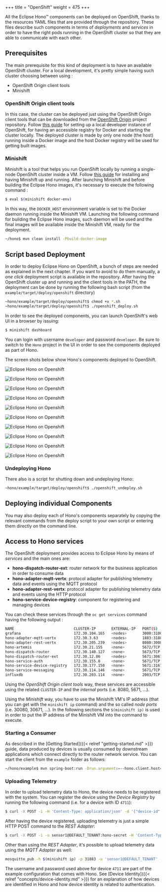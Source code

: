 +++
title = "OpenShift"
weight = 475
+++

All the Eclipse Hono&trade; components can be deployed on OpenShift, thanks to the resources YAML files that are provided through the repository.
These files describe such components in terms of _deployments_ and _services_ in order to have the right pods running in the OpenShift cluster so that they are able
to communicate with each other.
<!--more-->

## Prerequisites

The main prerequisite for this kind of deployment is to have an available OpenShift cluster. For a local development, it's pretty simple having such cluster choosing
between using :

* OpenShift Origin client tools
* Minishift

### OpenShift Origin client tools

In this case, the cluster can be deployed just using the OpenShift Origin client tools that can be downloaded from the [OpenShift Origin](https://github.com/openshift/origin/releases) project repository.
Follow [this guide](https://github.com/openshift/origin/blob/master/docs/cluster_up_down.md) for setting up a local developer instance of OpenShift,
for having an accessible registry for Docker and starting the cluster locally. The deployed cluster is made by only one node (the host) running inside a Docker image and
the host Docker registry will be used for getting built images.
 
### Minishift

Minishift is a tool that helps you run OpenShift locally by running a single-node OpenShift cluster inside a VM. Follow [this guide](https://docs.openshift.org/latest/minishift/getting-started/index.html)
for installing and having Minishift up and running.
After launching Minishift and before building the Eclipse Hono images, it's necessary to execute the following command :

~~~sh
$ eval $(minishift docker-env)
~~~

In this way, the `DOCKER_HOST` environment variable is set to the Docker daemon running inside the Minishift VM. Launching the following command for building the Eclipse Hono images,
such daemon will be used and the final images will be available inside the Minishift VM, ready for the deployment.

~~~sh
~/hono$ mvn clean install -Pbuild-docker-image
~~~

## Script based Deployment

In order to deploy Eclipse Hono on OpenShift, a bunch of steps are needed as explained in the next chapter. If you want to avoid to do them manually, a _one click_ deployment
script is available in the repository.
After having the OpenShift cluster up and running and the client tools in the PATH, the deployment can be done by running the following bash script
(from the `example/target/deploy/openshift` directory)

~~~sh
~hono/example/target/deploy/openshift$ chmod +x *.sh
~hono/example/target/deploy/openshift$ ./openshift_deploy.sh
~~~

In order to see the deployed components, you can launch OpenShift's web UI in a browser by issuing:

~~~sh
$ minishift dashboard
~~~

You can login with username `developer` and password `developer`.
Be sure to switch to the `Hono` project in the UI in order to see the components deployed as part of Hono.

The screen shots below show Hono's components deployed to OpenShift.

![Eclipse Hono on Openshift](../openshift_01.png)

![Eclipse Hono on Openshift](../openshift_02.png)

![Eclipse Hono on Openshift](../openshift_03.png)

![Eclipse Hono on Openshift](../openshift_04.png)

![Eclipse Hono on Openshift](../openshift_05.png)

![Eclipse Hono on Openshift](../openshift_06.png)

![Eclipse Hono on Openshift](../openshift_07.png)

![Eclipse Hono on Openshift](../openshift_08.png)

![Eclipse Hono on Openshift](../openshift_grafana.png)

![Eclipse Hono on Openshift](../openshift_influxdb.png)


### Undeploying Hono

There also is a script for shutting down and undeploying Hono:

~~~sh
~hono/example/target/deploy/openshift$ ./openshift_undeploy.sh
~~~

## Deploying individual Components

You may also deploy each of Hono's components separately by copying the relevant commands from the deploy script to your own script or entering them directly on the command line.

## Access to Hono services

The OpenShift deployment provides access to Eclipse Hono by means of *services* and the main ones are:

* **hono-dispatch-router-ext**: router network for the business application in order to consume data
* **hono-adapter-mqtt-vertx**: protocol adapter for publishing telemetry data and events using the MQTT protocol
* **hono-adapter-rest-vertx**: protocol adapter for publishing telemetry data and events using the HTTP protocol
* **hono-service-device-registry**: component for registering and managing devices

You can check these services through the `oc get services` command having the following output :

~~~sh
NAME                           CLUSTER-IP       EXTERNAL-IP   PORT(S)                                      AGE
grafana                        172.30.104.165   <nodes>       3000:31000/TCP                               2m
hono-adapter-mqtt-vertx        172.30.3.63      <nodes>       1883:31883/TCP,8883:30883/TCP                2m
hono-adapter-rest-vertx        172.30.205.239   <nodes>       8080:30080/TCP,8443:30443/TCP                2m
hono-artemis                   172.30.21.155    <none>        5672/TCP                                     2m
hono-dispatch-router           172.30.140.127   <none>        5673/TCP                                     2m
hono-dispatch-router-ext       172.30.12.86     <nodes>       5671:30671/TCP,5672:30672/TCP                2m
hono-service-auth              172.30.155.8     <none>        5671/TCP                                     2m
hono-service-device-registry   172.30.177.150   <none>        5671:31671/TCP,8080:31080/TCP,8443:31443/TCP 2m
hono-service-messaging         172.30.114.146   <none>        5671/TCP                                     2m
influxdb                       172.30.203.114   <none>        2003/TCP,8083/TCP,8086/TCP                   2m
~~~

Using the *OpenShift Origin client tools* way, these services are accessible using the related `CLUSTER-IP` and the *internal* ports (i.e. 8080, 5671, ...).

Using the *Minishift* way, you have to use the Minishift VM's IP address (that you can get with the `minishift ip` command) and the so called *node ports* (i.e. 30080, 30671, ...).
In the following sections the `$(minishift ip)` is used  in order to put the IP address of the Minishift VM into the command to execute.

### Starting a Consumer

As described in the [Getting Started]({{< relref "getting-started.md" >}}) guide, data produced by devices is usually consumed by downstream applications which connect directly to the router network service.
You can start the client from the `example` folder as follows:

~~~sh
~/hono/example$ mvn spring-boot:run -Drun.arguments=--hono.client.host=$(minishift ip),--hono.client.port=30671,--hono.client.username=consumer@HONO,--hono.client.password=verysecret
~~~

### Uploading Telemetry

In order to upload telemetry data to Hono, the device needs to be registered with the system. You can register the device using the
*Device Registry* by running the following command (i.e. for a device with ID `4711`):

~~~sh
$ curl -X POST -i -H 'Content-Type: application/json' -d '{"device-id": "4711"}' http://$(minishift ip):31080/registration/DEFAULT_TENANT
~~~

After having the device registered, uploading telemetry is just a simple HTTP POST command to the *REST Adapter*:

~~~sh
$ curl -X POST -i -u sensor1@DEFAULT_TENANT:hono-secret -H 'Content-Type: application/json' --data-binary '{"temp": 5}' http://$(minishift ip):30080/telemetry
~~~

Other than using the *REST Adapter*, it's possible to upload telemetry data using the *MQTT Adapter* as well:

~~~sh
mosquitto_pub -h $(minishift ip) -p 31883 -u 'sensor1@DEFAULT_TENANT' -P hono-secret -t telemetry -m '{"temp": 5}'
~~~

The username and password used above for device `4711` are part of the example configuration that comes with Hono. See [Device Identity]({{< relref "concepts/device-identity.md" >}}) for an explanation of how devices are identified in Hono and how device identity is related to authentication.

